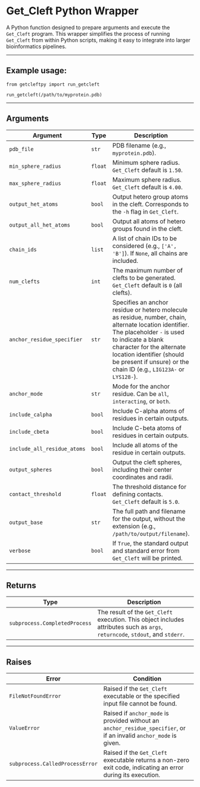 # Get_Cleft Python Wrapper

A Python function designed to prepare arguments and execute the `Get_Cleft` program. This wrapper simplifies the process of running `Get_Cleft` from within Python scripts, making it easy to integrate into larger bioinformatics pipelines.

---

## Example usage:

```
from getcleftpy import run_getcleft

run_getcleft(/path/to/myprotein.pdb)
```

---

## Arguments

| Argument                    | Type    | Description                                                                                                                                                                                                                                                                             | Default                        |
|-----------------------------|---------|-----------------------------------------------------------------------------------------------------------------------------------------------------------------------------------------------------------------------------------------------------------------------------------------|--------------------------------|
| `pdb_file`                  | `str`   | PDB filename (e.g., `myprotein.pdb`).                                                                                                                                                                                                                                                   | **Required**                   |
| `min_sphere_radius`         | `float` | Minimum sphere radius. `Get_Cleft` default is `1.50`.                                                                                                                                                                                                                                   | `None`                         |
| `max_sphere_radius`         | `float` | Maximum sphere radius. `Get_Cleft` default is `4.00`.                                                                                                                                                                                                                                   | `None`                         |
| `output_het_atoms`          | `bool`  | Output hetero group atoms in the cleft. Corresponds to the `-h` flag in `Get_Cleft`.                                                                                                                                                                                                    | `False`                        |
| `output_all_het_atoms`      | `bool`  | Output all atoms of hetero groups found in the cleft.                                                                                                                                                                                                                                   | `False`                        |
| `chain_ids`                 | `list`  | A list of chain IDs to be considered (e.g., `['A', 'B']`). If `None`, all chains are included.                                                                                                                                                                                          | `None`                         |
| `num_clefts`                | `int`   | The maximum number of clefts to be generated. `Get_Cleft` default is `0` (all clefts).                                                                                                                                                                                                  | `5`                            |
| `anchor_residue_specifier`  | `str`   | Specifies an anchor residue or hetero molecule as residue, number, chain, alternate location identifier. The placeholder `-` is used to indicate a blank character for the alternate location identifier (should be present if unsure) or the chain ID (e.g., `LIG123A-` or `LYS128-`). | `None`                         |
| `anchor_mode`               | `str`   | Mode for the anchor residue. Can be `all`, `interacting`, or `both`.                                                                                                                                                                                                                    | `None`                         |
| `include_calpha`            | `bool`  | Include C-alpha atoms of residues in certain outputs.                                                                                                                                                                                                                                   | `False`                        |
| `include_cbeta`             | `bool`  | Include C-beta atoms of residues in certain outputs.                                                                                                                                                                                                                                    | `False`                        |
| `include_all_residue_atoms` | `bool`  | Include all atoms of the residue in certain outputs.                                                                                                                                                                                                                                    | `False`                        |
| `output_spheres`            | `bool`  | Output the cleft spheres, including their center coordinates and radii.                                                                                                                                                                                                                 | `True`                         |
| `contact_threshold`         | `float` | The threshold distance for defining contacts. `Get_Cleft` default is `5.0`.                                                                                                                                                                                                             | `None`                         |
| `output_base`               | `str`   | The full path and filename for the output, without the extension (e.g., `/path/to/output/filename`).                                                                                                                                                                                    | Folder of the input `pdb_file` |
| `verbose`                   | `bool`  | If `True`, the standard output and standard error from `Get_Cleft` will be printed.                                                                                                                                                                                                     | `False`                        |

---

## Returns

| Type                          | Description                                                                                                                    |
|-------------------------------|--------------------------------------------------------------------------------------------------------------------------------|
| `subprocess.CompletedProcess` | The result of the `Get_Cleft` execution. This object includes attributes such as `args`, `returncode`, `stdout`, and `stderr`. |

---

## Raises

| Error                           | Condition                                                                                                           |
|---------------------------------|---------------------------------------------------------------------------------------------------------------------|
| `FileNotFoundError`             | Raised if the `Get_Cleft` executable or the specified input file cannot be found.                                   |
| `ValueError`                    | Raised if `anchor_mode` is provided without an `anchor_residue_specifier`, or if an invalid `anchor_mode` is given. |
| `subprocess.CalledProcessError` | Raised if the `Get_Cleft` executable returns a non-zero exit code, indicating an error during its execution.        |